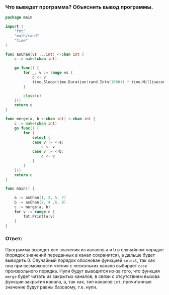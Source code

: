### Что выведет программа? Объяснить вывод программы.

```go
package main

import (
    "fmt"
    "math/rand"
    "time"
)

func asChan(vs ...int) <-chan int {
    c := make(chan int)

    go func() {
        for _, v := range vs {
            c <- v
            time.Sleep(time.Duration(rand.Intn(1000)) * time.Millisecond)
        }

        close(c)
    }()
    return c
}

func merge(a, b <-chan int) <-chan int {
    c := make(chan int)
    go func() {
        for {
            select {
            case v := <-a:
                c <- v
            case v := <-b:
                c <- v
            }
        }
    }()
    return c
}

func main() {

    a := asChan(1, 3, 5, 7)
    b := asChan(2, 4 ,6, 8)
    c := merge(a, b)
    for v := range c {
        fmt.Println(v)
    }
}
```

### Ответ:
Программа выведет все значения из каналов a и b в случайном порядке (порядок значений переданных в канал сохранится), а дальше будет выводить 0. Случайный порядок обоснован функцией `select`, так как она при возможности чтения с нескольких канало выбирает `case` произвольного порядка. Нули будут выводится из-за того, что функция `merge` будет читать из закрытых каналов, в связи с отсутствием вызова функции закрытия канала, а, так как, тип каналов `int`, прочитанные значение будут равны базовому, т.е. нули.